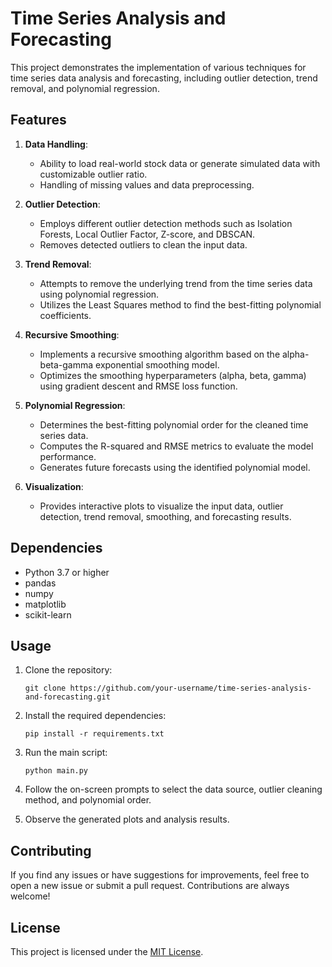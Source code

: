 # Time Series Analysis and Forecasting

This project demonstrates the implementation of various techniques for time series data analysis and forecasting, including outlier detection, trend removal, and polynomial regression.

## Features

1. **Data Handling**:
   - Ability to load real-world stock data or generate simulated data with customizable outlier ratio.
   - Handling of missing values and data preprocessing.

2. **Outlier Detection**:
   - Employs different outlier detection methods such as Isolation Forests, Local Outlier Factor, Z-score, and DBSCAN.
   - Removes detected outliers to clean the input data.

3. **Trend Removal**:
   - Attempts to remove the underlying trend from the time series data using polynomial regression.
   - Utilizes the Least Squares method to find the best-fitting polynomial coefficients.

4. **Recursive Smoothing**:
   - Implements a recursive smoothing algorithm based on the alpha-beta-gamma exponential smoothing model.
   - Optimizes the smoothing hyperparameters (alpha, beta, gamma) using gradient descent and RMSE loss function.

5. **Polynomial Regression**:
   - Determines the best-fitting polynomial order for the cleaned time series data.
   - Computes the R-squared and RMSE metrics to evaluate the model performance.
   - Generates future forecasts using the identified polynomial model.

6. **Visualization**:
   - Provides interactive plots to visualize the input data, outlier detection, trend removal, smoothing, and forecasting results.

## Dependencies

- Python 3.7 or higher
- pandas
- numpy
- matplotlib
- scikit-learn

## Usage

1. Clone the repository:
   ```
   git clone https://github.com/your-username/time-series-analysis-and-forecasting.git
   ```

2. Install the required dependencies:
   ```
   pip install -r requirements.txt
   ```

3. Run the main script:
   ```
   python main.py
   ```

4. Follow the on-screen prompts to select the data source, outlier cleaning method, and polynomial order.

5. Observe the generated plots and analysis results.

## Contributing

If you find any issues or have suggestions for improvements, feel free to open a new issue or submit a pull request. Contributions are always welcome!

## License

This project is licensed under the [MIT License](LICENSE).
